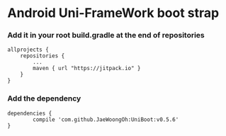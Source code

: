# Android Uni-FrameWork boot strap

### Add it in your root build.gradle at the end of repositories
```gragle
allprojects {
	repositories {
		...
		maven { url "https://jitpack.io" }
	}
}
```

### Add the dependency
```gragle
dependencies {
        compile 'com.github.JaeWoongOh:UniBoot:v0.5.6'
}
```
